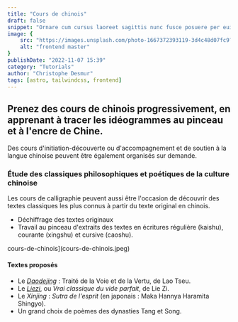 ```yaml
---
title: "Cours de chinois"
draft: false
snippet: "Ornare cum cursus laoreet sagittis nunc fusce posuere per euismod dis vehicula a, semper fames lacus maecenas dictumst pulvinar neque enim non potenti. Torquent hac sociosqu eleifend potenti."
image: {
    src: "https://images.unsplash.com/photo-1667372393119-3d4c48d07fc9?&fit=crop&w=430&h=240",
    alt: "frontend master"
}
publishDate: "2022-11-07 15:39"
category: "Tutorials"
author: "Christophe Desmur"
tags: [astro, tailwindcss, frontend]
---
```



## Prenez des **cours de chinois** progressivement, en apprenant à tracer les idéogrammes au pinceau et à l'encre de Chine.

Des cours d'initiation-découverte ou d'accompagnement et de soutien à la langue chinoise peuvent être également organisés sur demande.

### Étude des classiques philosophiques et poétiques de la culture chinoise

Les cours de calligraphie peuvent aussi être l'occasion de découvrir des textes classiques les plus connus à partir du texte original en chinois.

- Déchiffrage des textes originaux
- Travail au pinceau d'extraits des textes en écritures régulière (kaishu), courante (xingshu) et cursive (caoshu).

cours-de-chinois](cours-de-chinois.jpeg)

#### Textes proposés

- Le _[Daodejing](https://fr.wikipedia.org/wiki/Tao_T%C3%B6_King)_ : Traité de la Voie et de la Vertu, de Lao Tseu.
- Le _[Liezi](https://fr.wikipedia.org/wiki/Lie_Zi)_, ou _Vrai classique du vide parfait_, de Lie Zi.
- Le _Xinjing_ : _Sutra de l'esprit_ (en japonais : Maka Hannya Haramita Shingyo).
- Un grand choix de poèmes des dynasties Tang et Song.
